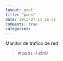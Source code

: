 ```yaml
---
layout: post
title: "pads"
date: 2013-07-13 16:51
comments: true
categories: 
---
```

Monitor de tráfico de red

>\# pads -i eth0

